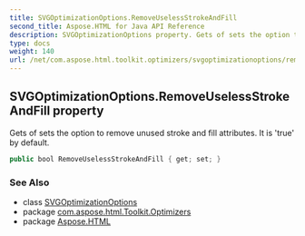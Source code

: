 ```yaml
---
title: SVGOptimizationOptions.RemoveUselessStrokeAndFill
second_title: Aspose.HTML for Java API Reference
description: SVGOptimizationOptions property. Gets of sets the option to remove unused stroke and fill attributes. It is true by default
type: docs
weight: 140
url: /net/com.aspose.html.toolkit.optimizers/svgoptimizationoptions/removeuselessstrokeandfill/
---
```

## SVGOptimizationOptions.RemoveUselessStrokeAndFill property

Gets of sets the option to remove unused stroke and fill attributes. It is 'true' by default.

```java
public bool RemoveUselessStrokeAndFill { get; set; }
```

### See Also

* class [SVGOptimizationOptions](../)
* package [com.aspose.html.Toolkit.Optimizers](../../svgoptimizationoptions/)
* package [Aspose.HTML](../../../)
